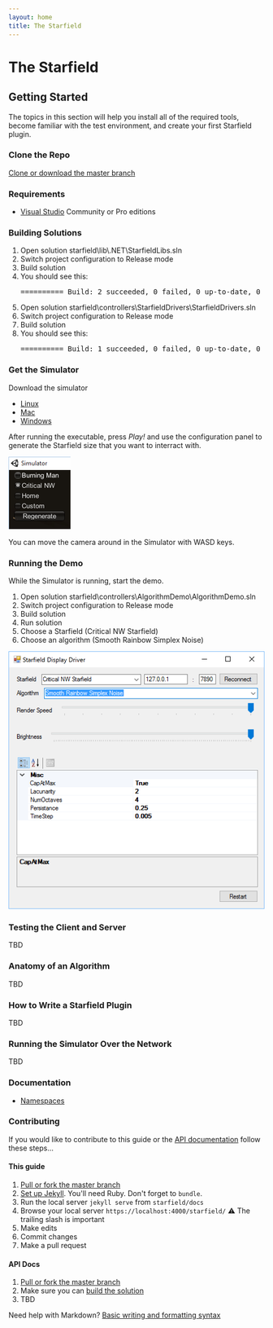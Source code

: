 ```yaml
---
layout: home
title: The Starfield
---
```

# The Starfield

## Getting Started

The topics in this section will help you install all of the required tools, become familiar with the test environment, and create your first Starfield plugin.

### Clone the Repo

<a href="https://github.com/volaris/starfield">Clone or download the master branch</a>

### Requirements

<ul>
	<li><a href="https://www.visualstudio.com/downloads/">Visual Studio</a> Community or Pro editions</li>
</ul>

### Building Solutions

<ol>
	<li>Open solution starfield\lib\.NET\StarfieldLibs.sln</li>
	<li>Switch project configuration to Release mode</li>
	<li>Build solution</li>
	<li>You should see this: <pre>========== Build: 2 succeeded, 0 failed, 0 up-to-date, 0 skipped ==========</pre></li>
	<li>Open solution starfield\controllers\StarfieldDrivers\StarfieldDrivers.sln</li>
	<li>Switch project configuration to Release mode</li>
	<li>Build solution</li>
	<li>You should see this: <pre>========== Build: 1 succeeded, 0 failed, 0 up-to-date, 0 skipped ==========</pre></li>
</ol>

### Get the Simulator

Download the simulator
* [Linux](https://github.com/volaris/starfield/raw/master/simulator/builds/Linux.zip)
* [Mac](https://github.com/volaris/starfield/raw/master/simulator/builds/Mac.zip)
* [Windows](https://github.com/volaris/starfield/raw/master/simulator/builds/Windows.zip)

After running the executable, press *Play!* and use the configuration panel to generate the Starfield size that you want to interract with.

![Simulator Config](https://github.com/volaris/starfield/blob/master/documentation/images/SimulatorConfig.png?raw=true)

You can move the camera around in the Simulator with WASD keys.

### Running the Demo

While the Simulator is running, start the demo.

1. Open solution starfield\controllers\AlgorithmDemo\AlgorithmDemo.sln
1. Switch project configuration to Release mode
1. Build solution
1. Run solution
1. Choose a Starfield (Critical NW Starfield)
1. Choose an algorithm (Smooth Rainbow Simplex Noise)

![Demo Config](https://github.com/volaris/starfield/blob/master/documentation/images/AlgorithmDemo.png?raw=true)

### Testing the Client and Server

TBD

### Anatomy of an Algorithm

TBD

### How to Write a Starfield Plugin

TBD

### Running the Simulator Over the Network

TBD

### Documentation

<ul>
	<li><a href="api/html/R_Project_Documentation.htm">Namespaces</a></li>
</ul>

### Contributing

If you would like to contribute to this guide or the [API documentation](api/html/R_Project_Documentation.htm) follow these steps...

#### This guide
1. [Pull or fork the master branch](https://github.com/volaris/starfield/)
2. [Set up Jekyll](https://jekyllrb.com/docs/quickstart/). You'll need Ruby. Don't forget to `bundle`.
3. Run the local server `jekyll serve` from `starfield/docs`
4. Browse your local server `https://localhost:4000/starfield/` :warning: The trailing slash is important
5. Make edits
6. Commit changes
7. Make a pull request

#### API Docs
1. [Pull or fork the master branch](https://github.com/volaris/starfield/)
2. Make sure you can [build the solution](#building-solutions)
3. TBD

Need help with Markdown? [Basic writing and formatting syntax](https://help.github.com/articles/basic-writing-and-formatting-syntax/)